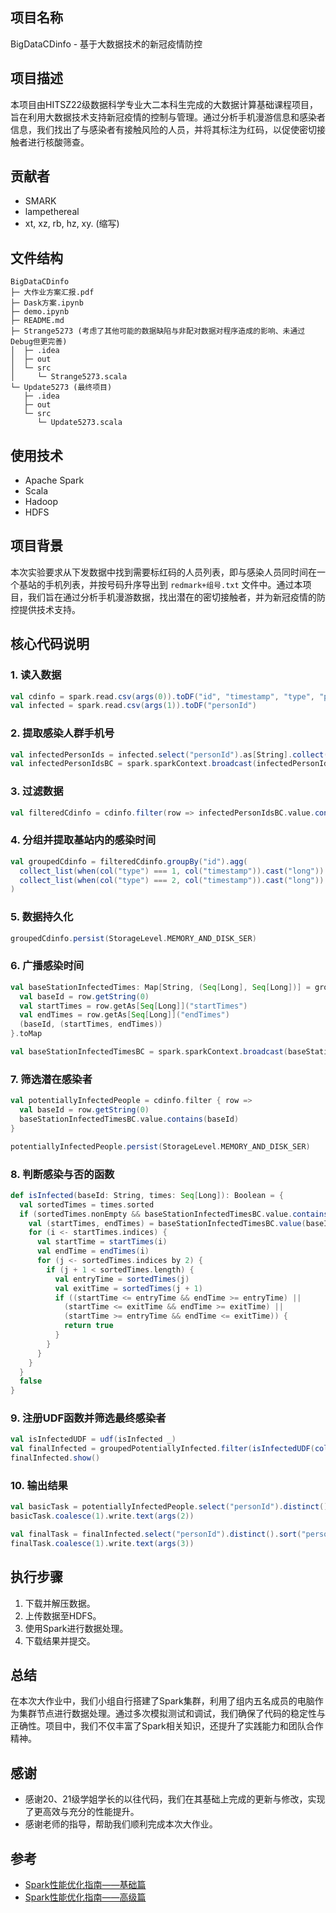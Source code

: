 ## 项目名称

BigDataCDinfo - 基于大数据技术的新冠疫情防控

## 项目描述

本项目由HITSZ22级数据科学专业大二本科生完成的大数据计算基础课程项目，旨在利用大数据技术支持新冠疫情的控制与管理。通过分析手机漫游信息和感染者信息，我们找出了与感染者有接触风险的人员，并将其标注为红码，以促使密切接触者进行核酸筛查。

## 贡献者

- SMARK
- lampethereal
- xt, xz, rb, hz, xy. (缩写)

## 文件结构

```
BigDataCDinfo
├─ 大作业方案汇报.pdf
├─ Dask方案.ipynb
├─ demo.ipynb
├─ README.md
├─ Strange5273 (考虑了其他可能的数据缺陷与非配对数据对程序造成的影响、未通过Debug但更完善)
│  ├─ .idea
│  ├─ out
│  └─ src
│     └─ Strange5273.scala
└─ Update5273 (最终项目)
   ├─ .idea
   ├─ out
   └─ src
      └─ Update5273.scala
```

## 使用技术

- Apache Spark
- Scala
- Hadoop
- HDFS

## 项目背景

本次实验要求从下发数据中找到需要标红码的人员列表，即与感染人员同时间在一个基站的手机列表，并按号码升序导出到 `redmark+组号.txt` 文件中。通过本项目，我们旨在通过分析手机漫游数据，找出潜在的密切接触者，并为新冠疫情的防控提供技术支持。

## 核心代码说明

### 1. 读入数据

```scala
val cdinfo = spark.read.csv(args(0)).toDF("id", "timestamp", "type", "personId")
val infected = spark.read.csv(args(1)).toDF("personId")
```

### 2. 提取感染人群手机号

```scala
val infectedPersonIds = infected.select("personId").as[String].collect().toSet
val infectedPersonIdsBC = spark.sparkContext.broadcast(infectedPersonIds)
```

### 3. 过滤数据

```scala
val filteredCdinfo = cdinfo.filter(row => infectedPersonIdsBC.value.contains(row.getString(3)))
```

### 4. 分组并提取基站内的感染时间

```scala
val groupedCdinfo = filteredCdinfo.groupBy("id").agg(
  collect_list(when(col("type") === 1, col("timestamp")).cast("long")).alias("startTimes"),
  collect_list(when(col("type") === 2, col("timestamp")).cast("long")).alias("endTimes")
)
```

### 5. 数据持久化

```scala
groupedCdinfo.persist(StorageLevel.MEMORY_AND_DISK_SER)
```

### 6. 广播感染时间

```scala
val baseStationInfectedTimes: Map[String, (Seq[Long], Seq[Long])] = groupedCdinfo.collect().map { row =>
  val baseId = row.getString(0)
  val startTimes = row.getAs[Seq[Long]]("startTimes")
  val endTimes = row.getAs[Seq[Long]]("endTimes")
  (baseId, (startTimes, endTimes))
}.toMap

val baseStationInfectedTimesBC = spark.sparkContext.broadcast(baseStationInfectedTimes)
```

### 7. 筛选潜在感染者

```scala
val potentiallyInfectedPeople = cdinfo.filter { row =>
  val baseId = row.getString(0)
  baseStationInfectedTimesBC.value.contains(baseId)
}

potentiallyInfectedPeople.persist(StorageLevel.MEMORY_AND_DISK_SER)
```

### 8. 判断感染与否的函数

```scala
def isInfected(baseId: String, times: Seq[Long]): Boolean = {
  val sortedTimes = times.sorted
  if (sortedTimes.nonEmpty && baseStationInfectedTimesBC.value.contains(baseId)) {
    val (startTimes, endTimes) = baseStationInfectedTimesBC.value(baseId)
    for (i <- startTimes.indices) {
      val startTime = startTimes(i)
      val endTime = endTimes(i)
      for (j <- sortedTimes.indices by 2) {
        if (j + 1 < sortedTimes.length) {
          val entryTime = sortedTimes(j)
          val exitTime = sortedTimes(j + 1)
          if ((startTime <= entryTime && endTime >= entryTime) ||
            (startTime <= exitTime && endTime >= exitTime) ||
            (startTime >= entryTime && endTime <= exitTime)) {
            return true
          }
        }
      }
    }
  }
  false
}
```

### 9. 注册UDF函数并筛选最终感染者

```scala
val isInfectedUDF = udf(isInfected _)
val finalInfected = groupedPotentiallyInfected.filter(isInfectedUDF(col("id"), col("times")))
finalInfected.show()
```

### 10. 输出结果

```scala
val basicTask = potentiallyInfectedPeople.select("personId").distinct().sort("personId")
basicTask.coalesce(1).write.text(args(2))

val finalTask = finalInfected.select("personId").distinct().sort("personId")
finalTask.coalesce(1).write.text(args(3))
```

## 执行步骤

1. 下载并解压数据。
2. 上传数据至HDFS。
3. 使用Spark进行数据处理。
4. 下载结果并提交。

## 总结

在本次大作业中，我们小组自行搭建了Spark集群，利用了组内五名成员的电脑作为集群节点进行数据处理。通过多次模拟测试和调试，我们确保了代码的稳定性与正确性。项目中，我们不仅丰富了Spark相关知识，还提升了实践能力和团队合作精神。

## 感谢

- 感谢20、21级学姐学长的以往代码，我们在其基础上完成的更新与修改，实现了更高效与充分的性能提升。
- 感谢老师的指导，帮助我们顺利完成本次大作业。

## 参考

- [Spark性能优化指南——基础篇](https://tech.meituan.com/2016/04/29/spark-tuning-basic.html)
- [Spark性能优化指南——高级篇](https://tech.meituan.com/2016/05/12/spark-tuning-pro.html)